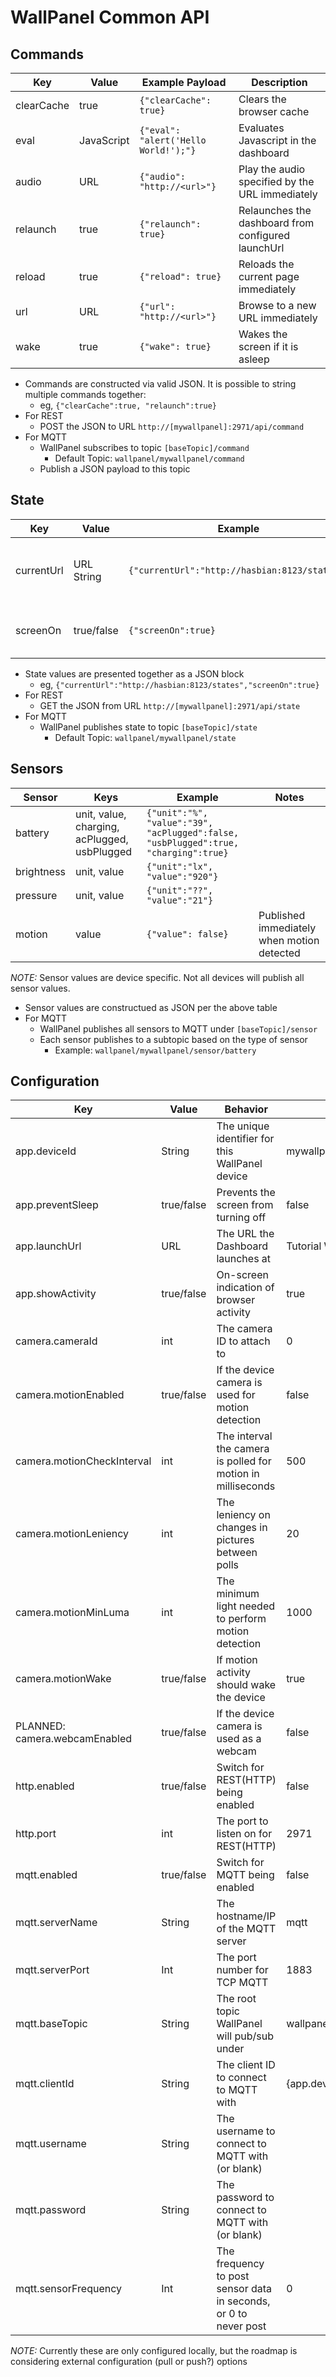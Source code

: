 # WallPanel Common API

## Commands
Key | Value | Example Payload | Description
-|-|-|-
clearCache | true | ```{"clearCache": true}``` | Clears the browser cache
eval | JavaScript | ```{"eval": "alert('Hello World!');"}``` | Evaluates Javascript in the dashboard
audio | URL | ```{"audio": "http://<url>"}``` | Play the audio specified by the URL immediately
relaunch | true | ```{"relaunch": true}``` | Relaunches the dashboard from configured launchUrl
reload | true | ```{"reload": true}``` | Reloads the current page immediately 
url | URL | ```{"url": "http://<url>"}``` | Browse to a new URL immediately
wake | true | ```{"wake": true}``` | Wakes the screen if it is asleep

* Commands are constructed via valid JSON. It is possible to string multiple commands together:
  * eg, ```{"clearCache":true, "relaunch":true}```
* For REST
  * POST the JSON to URL ```http://[mywallpanel]:2971/api/command```
* For MQTT
  * WallPanel subscribes to topic ```[baseTopic]/command```
    * Default Topic: ```wallpanel/mywallpanel/command```
  * Publish a JSON payload to this topic

## State
Key | Value | Example | Description
-|-|-|-
currentUrl | URL String | ```{"currentUrl":"http://hasbian:8123/states"}``` | Current URL the Dashboard is displaying
screenOn | true/false | ```{"screenOn":true}``` | If the screen is currently on

* State values are presented together as a JSON block
  * eg, ```{"currentUrl":"http://hasbian:8123/states","screenOn":true}```
* For REST
  * GET the JSON from URL ```http://[mywallpanel]:2971/api/state```
* For MQTT
  * WallPanel publishes state to topic ```[baseTopic]/state```
    * Default Topic: ```wallpanel/mywallpanel/state```

## Sensors
Sensor | Keys | Example | Notes
-|-|-|-
battery | unit, value, charging, acPlugged, usbPlugged | ```{"unit":"%", "value":"39", "acPlugged":false, "usbPlugged":true, "charging":true}``` |
brightness | unit, value | ```{"unit":"lx", "value":"920"}``` |
pressure | unit, value | ```{"unit":"??", "value":"21"}``` |
motion | value | ```{"value": false}``` | Published immediately when motion detected

*NOTE:* Sensor values are device specific. Not all devices will publish all sensor values.

* Sensor values are constructued as JSON per the above table
* For MQTT
  * WallPanel publishes all sensors to MQTT under ```[baseTopic]/sensor```
  * Each sensor publishes to a subtopic based on the type of sensor
    * Example: ```wallpanel/mywallpanel/sensor/battery```

## Configuration
Key | Value | Behavior | Default
-|-|-|-
app.deviceId | String | The unique identifier for this WallPanel device | mywallpanel
app.preventSleep | true/false | Prevents the screen from turning off | false
app.launchUrl | URL | The URL the Dashboard launches at | Tutorial Webpage 
app.showActivity | true/false | On-screen indication of browser activity | true
camera.cameraId | int | The camera ID to attach to | 0
camera.motionEnabled | true/false | If the device camera is used for motion detection | false
camera.motionCheckInterval | int | The interval the camera is polled for motion in milliseconds | 500
camera.motionLeniency | int | The leniency on changes in pictures between polls | 20
camera.motionMinLuma | int | The minimum light needed to perform motion detection | 1000
camera.motionWake | true/false | If motion activity should wake the device | true
PLANNED: camera.webcamEnabled | true/false | If the device camera is used as a webcam | false
http.enabled | true/false | Switch for REST(HTTP) being enabled | false
http.port | int | The port to listen on for REST(HTTP) | 2971
mqtt.enabled | true/false | Switch for MQTT being enabled | false 
mqtt.serverName | String | The hostname/IP of the MQTT server | mqtt 
mqtt.serverPort | Int | The port number for TCP MQTT | 1883 
mqtt.baseTopic | String | The root topic WallPanel will pub/sub under | wallpanel/{app.deviceId}/ 
mqtt.clientId | String | The client ID to connect to MQTT with | {app.deviceId}  
mqtt.username | String | The username to connect to MQTT with (or blank) |  
mqtt.password | String | The password to connect to MQTT with (or blank) | 
mqtt.sensorFrequency | Int | The frequency to post sensor data in seconds, or 0 to never post | 0 

*NOTE:* Currently these are only configured locally, but the roadmap is considering external configuration (pull or push?) options
